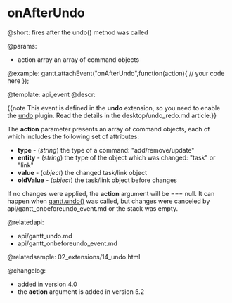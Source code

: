 onAfterUndo
=============

@short:
	fires after the undo() method was called

@params:
- action		array			an array of command objects

@example:
gantt.attachEvent("onAfterUndo",function(action){
	// your code here
});

@template:	api_event
@descr:

{{note This event is defined in the **undo** extension, so you need to enable the [undo](desktop/extensions_list.md#undo) plugin. Read the details in the desktop/undo_redo.md article.}}


The **action** parameter presents an array of command objects, each of which includes the following set of attributes:
 
- **type** - (*string*) the type of a command: "add/remove/update"
- **entity** - (*string*) the type of the object which was changed: "task" or "link"
- **value** - (*object*) the changed task/link object 
- **oldValue** - (*object*) the task/link object before changes


If no changes were applied, the **action** argument will be === null. It can happen when [gantt.undo()](api/gantt_undo.md) was called, but changes were canceled by api/gantt_onbeforeundo_event.md or the stack was empty.

@relatedapi:
- api/gantt_undo.md
- api/gantt_onbeforeundo_event.md

@relatedsample:
02_extensions/14_undo.html

@changelog:
- added in version 4.0
- the **action** argument is added in version 5.2